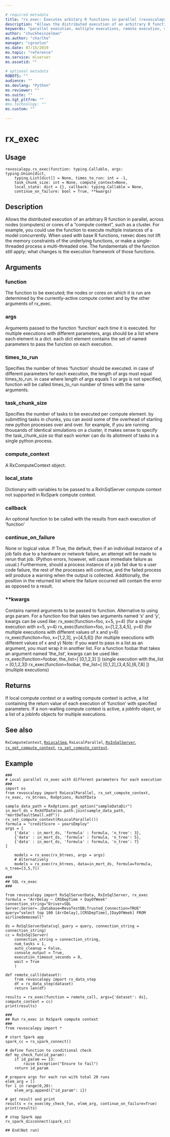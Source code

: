 ```yaml
--- 
 
# required metadata 
title: "rx_exec: Executes arbitary R functions in parallel (revoscalepy)" 
description: "Allows the distributed execution of an arbitrary R function in parallel, across nodes (computers) or cores of a “compute context”, such as a cluster. For example, you could use the function to execute multiple instances of a model concurrently. When used with base R functions, rxexec does not lift the memory constraints of the underlying functions, or make a single-threaded process a multi-threaded one. The fundamentals of the function still apply; what changes is the execution framework of those functions." 
keywords: "parallel execution, multiple executions, remote execution, sql" 
author: "chuckheinzelman"
ms.author: "charlhe" 
manager: "cgronlun" 
ms.date: 07/15/2019
ms.topic: "reference" 
ms.service: mlserver
ms.assetid: "" 
 
# optional metadata 
ROBOTS: "" 
audience: "" 
ms.devlang: "Python" 
ms.reviewer: "" 
ms.suite: "" 
ms.tgt_pltfrm: "" 
#ms.technology: "" 
ms.custom: "" 
 
---
```


# rx_exec


 


## Usage



```
revoscalepy.rx_exec(function: typing.Callable, args: typing.Union[dict,
    typing.List[dict]] = None, times_to_run: int = -1,
    task_chunk_size: int = None, compute_context=None,
    local_state: dict = {}, callback: typing.Callable = None,
    continue_on_failure: bool = True, **kwargs)
```





## Description

Allows the distributed execution of an arbitrary R function in parallel, across nodes
(computers) or cores of a “compute context”, such as a cluster. For example, you could
use the function to execute multiple instances of a model concurrently. When used with
base R functions, rxexec does not lift the memory constraints of the underlying functions,
or make a single-threaded process a multi-threaded one. The fundamentals of the function
still apply; what changes is the execution framework of those functions.


## Arguments


### function

The function to be executed; the nodes or cores on which it
is run are determined by the currently-active compute context and by the
other arguments of rx_exec.


### args

Arguments passed to the function ‘function’ each time it is executed.
for multiple executions with different parameters, args should be a list where each element is a dict.
each dict element contains the set of named parameters to pass the function on each execution.


### times_to_run

Specifies the number of times ‘function’ should be executed. in
case of different parameters for each execution, the length of args must equal
times_to_run. in case where length of args equals 1 or args is not specified,
function will be called times_to_run number of times with the same arguments.


### task_chunk_size

Specifies the number of tasks to be executed per compute element. by submitting tasks
in chunks, you can avoid some of the overhead of starting new python processes over and over. for example,
if you are running thousands of identical simulations on a cluster, it makes sense to specify the
task_chunk_size so that each worker can do its allotment of tasks in a single python process.


### compute_context

A RxComputeContext object.


### local_state

Dictionary with variables to be passed to a RxInSqlServer compute context
not supported in RxSpark compute context.


### callback

An optional function to be called with the results from each execution
of ‘function’


### continue_on_failure

None or logical value. If True, the default, then if an
individual instance of a job fails due to a hardware or network failure, an
attempt will be made to rerun that job. (Python errors, however, will cause
immediate failure as usual.) Furthermore, should a process instance of a job
fail due to a user code failure, the rest of the processes will continue, and
the failed process will produce a warning when the output is collected.
Additionally, the position in the returned list where the failure occurred will
contain the error as opposed to a result.


### **kwargs

Contains named arguments to be passed to function. Alternative to using args param.
For a function foo that takes two arguments named ‘x’ and ‘y’, kwargs can be used like:
rx_exec(function=foo, x=5, y=4) (for a single execution with x=5, y=4)
rx_exec(function=foo, x=[1,2,3,4,5], y=6) (for multiple executions with different values of x and y=6)
rx_exec(function=foo, x=[1,2,3], y=[4,5,6]) (for multiple executions with different values of x and y)
Note: if you want to pass in a list as an argument, you must wrap it in another list. For a function foobar
that takes an argument named ‘the_list’, kwargs can be used like:
rx_exec(function=foobar, the_list=[ [0,1,2,3] ]) (single execution with the_list = [0,1,2,3])
rx_exec(function=foobar, the_list=[ [0,1,2],[3,4,5],[6,7,8] ]) (multiple executions)


## Returns

If local compute context or a waiting compute context is active, a list containing the return
value of each execution of ‘function’ with specified parameters. If a non-waiting compute context is active, a jobInfo
object, or a list of a jobInfo objects for multiple executions.


## See also

`RxComputeContext`,
[`RxLocalSeq`](RxLocalSeq.md),
`RxLocalParallel`,
[`RxInSqlServer`](RxInSqlServer.md),
[`rx_get_compute_context`](rx-get-compute-context.md),
[`rx_set_compute_context`](rx-set-compute-context.md).


## Example



```
###
# Local parallel rx_exec with different parameters for each execution
###
import os
from revoscalepy import RxLocalParallel, rx_set_compute_context, rx_exec, rx_btrees, RxOptions, RxXdfData

sample_data_path = RxOptions.get_option("sampleDataDir")
in_mort_ds = RxXdfData(os.path.join(sample_data_path, "mortDefaultSmall.xdf"))
rx_set_compute_context(RxLocalParallel())
formula = "creditScore ~ yearsEmploy"
args = [
    {'data' : in_mort_ds, 'formula' : formula, 'n_tree': 3},
    {'data' : in_mort_ds, 'formula' : formula, 'n_tree': 5},
    {'data' : in_mort_ds, 'formula' : formula, 'n_tree': 7}
]

    models = rx_exec(rx_btrees, args = args)
    # Alternatively
    models = rx_exec(rx_btrees, data=in_mort_ds, formula=formula, n_tree=[3,5,7])

###
## SQL rx_exec
###

from revoscalepy import RxSqlServerData, RxInSqlServer, rx_exec
formula = "ArrDelay ~ CRSDepTime + DayOfWeek"
connection_string="Driver=SQL Server;Server=.;Database=RevoTestDB;Trusted_Connection=TRUE"
query="select top 100 [ArrDelay],[CRSDepTime],[DayOfWeek] FROM airlinedemosmall"

ds = RxSqlServerData(sql_query = query, connection_string = connection_string)
cc = RxInSqlServer(
    connection_string = connection_string,
    num_tasks = 1,
    auto_cleanup = False,
    console_output = True,
    execution_timeout_seconds = 0,
    wait = True
    )

def remote_call(dataset):
    from revoscalepy import rx_data_step
    df = rx_data_step(dataset)
    return len(df)

results = rx_exec(function = remote_call, args={'dataset': ds}, compute_context = cc)
print(results)

###
## Run rx_exec in RxSpark compute context
###
from revoscalepy import *

# start Spark app
spark_cc = rx_spark_connect()

# define function to conditional check
def my_check_fun(id_param):
    if id_param == 13:
        raise Exception("Ensure to fail")
    return id_param

# prepare args for each run with total 20 runs
elem_arg = []
for i in range(0,20):
    elem_arg.append({"id_param": i})

# get result and print
results = rx_exec(my_check_fun, elem_arg, continue_on_failure=True)
print(results)

# stop Spark app
rx_spark_disconnect(spark_cc)

## End(Not run)
```

